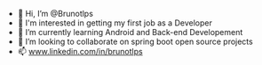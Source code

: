 - 👋 Hi, I’m @Brunotlps
- 👀 I'm interested in getting my first job as a Developer
- 🌱 I’m currently learning Android and Back-end Developement 
- 💞️ I’m looking to collaborate on spring boot open source projects
- 📫 www.linkedin.com/in/brunotlps



